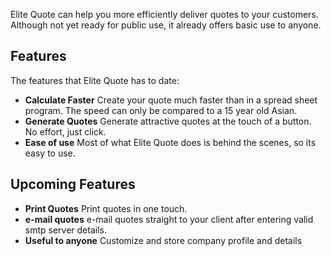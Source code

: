Elite Quote can help you more efficiently deliver quotes to your customers. Although not yet ready for public use, it already offers basic use to anyone.


## Features ##

The features that Elite Quote has to date:
  * **Calculate Faster** Create your quote much faster than in a spread sheet program. The speed can only be compared to a 15 year old Asian.
  * **Generate Quotes** Generate attractive quotes at the touch of a button. No effort, just click.
  * **Ease of use** Most of what Elite Quote does is behind the scenes, so its easy to use.

## Upcoming Features ##

  * **Print Quotes** Print quotes in one touch.
  * **e-mail quotes** e-mail quotes straight to your client after entering valid smtp server details.
  * **Useful to anyone** Customize and store company profile and details